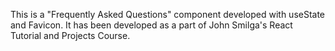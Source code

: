 This is a "Frequently Asked Questions" component developed with useState and Favicon. It has been developed as a part of John Smilga's React Tutorial and Projects Course.
